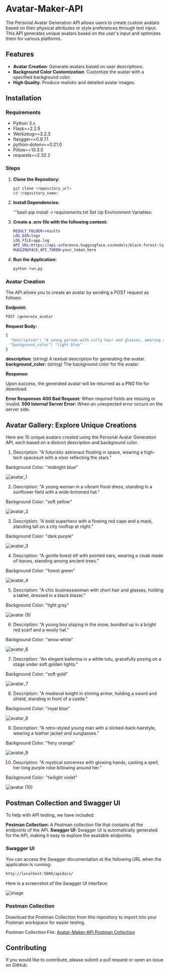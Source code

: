 # Avatar-Maker-API

The Personal Avatar Generation API allows users to create custom avatars based on their physical attributes or style preferences through text input. This API generates unique avatars based on the user's input and optimizes them for various platforms.

## Features

- **Avatar Creation**: Generate avatars based on user descriptions.
- **Background Color Customization**: Customize the avatar with a specified background color.
- **High Quality**: Produce realistic and detailed avatar images.

## Installation

### Requirements

- Python 3.x
- Flask==2.2.5
- Werkzeug==2.2.3
- flasgger==0.9.7.1
- python-dotenv==0.21.0
- Pillow==10.3.0
- requests==2.32.2

### Steps

1. **Clone the Repository:**

   ```bash
   git clone <repository_url>
   cd <repository_name>

2. **Install Dependencies:**

   '''bash
   pip install -r requirements.txt
   Set Up Environment Variables:

3. **Create a .env file with the following content:**

   ```bash
   RESULT_FOLDER=results
   LOG_DIR=logs
   LOG_FILE=app.log
   API_URL=https://api-inference.huggingface.co/models/black-forest-labs/FLUX.1-dev
   HUGGINGFACE_API_TOKEN=your_token_here

4. **Run the Application:**

   ```bash
   python run.py

### Avatar Creation
The API allows you to create an avatar by sending a POST request as follows:

**Endpoint:**
   ```bash
   POST /generate_avatar
   ```

**Request Body:**
   ```bash
   {
     "description": "A young person with curly hair and glasses, wearing a blue jacket.",
     "background_color": "light blue"
   }
   ```

**description:** (string) A textual description for generating the avatar.
**background_color:** (string) The background color for the avatar.

**Response:**

Upon success, the generated avatar will be returned as a PNG file for download.

**Error Responses**
**400 Bad Request:** When required fields are missing or invalid.
**500 Internal Server Error:** When an unexpected error occurs on the server side.

## Avatar Gallery: Explore Unique Creations

Here are 10 unique avatars created using the Personal Avatar Generation API, each based on a distinct description and background color.

1. Description: "A futuristic astronaut floating in space, wearing a high-tech spacesuit with a visor reflecting the stars."

Background Color: "midnight blue"

![avatar_1](https://github.com/user-attachments/assets/be6d73e3-270a-46a7-b846-b5f47a32d290)



2. Description: "A young woman in a vibrant floral dress, standing in a sunflower field with a wide-brimmed hat."

Background Color: "soft yellow"

![avatar_2](https://github.com/user-attachments/assets/2fed81e0-2bf7-4c48-a693-ce7f43f37755)



3. Description: "A bold superhero with a flowing red cape and a mask, standing tall on a city rooftop at night."

Background Color: "dark purple"

![avatar_3](https://github.com/user-attachments/assets/25414605-f0a5-4389-87b2-ce2ac3dc52eb)



4. Description: "A gentle forest elf with pointed ears, wearing a cloak made of leaves, standing among ancient trees."

Background Color: "forest green"

![avatar_4](https://github.com/user-attachments/assets/8cd452cb-a24b-4fab-bede-24953755b061)



5. Description: "A chic businesswoman with short hair and glasses, holding a tablet, dressed in a black blazer."

Background Color: "light gray"

![avatar (5)](https://github.com/user-attachments/assets/977dc4fe-cf62-4811-be56-c5a75968c13b)



6. Description: "A young boy playing in the snow, bundled up in a bright red scarf and a wooly hat."

Background Color: "snow white"

![avatar_6](https://github.com/user-attachments/assets/3ff60b18-444b-4bc6-8845-3c3cd1aeb542)



7. Description: "An elegant ballerina in a white tutu, gracefully posing on a stage under soft golden lights."

Background Color: "soft gold"

![avatar_7](https://github.com/user-attachments/assets/cd22504c-4ea4-4e8d-bb2c-eeeefa5c7568)



8. Description: "A medieval knight in shining armor, holding a sword and shield, standing in front of a castle."

Background Color: "royal blue"

![avatar_8](https://github.com/user-attachments/assets/c79047af-8d84-46ae-9ef6-1dc44582e6ef)



9. Description: "A retro-styled young man with a slicked-back hairstyle, wearing a leather jacket and sunglasses."

Background Color: "fiery orange"

![avatar_9](https://github.com/user-attachments/assets/fb026941-175e-4e6f-8336-dffcde5279e3)



10. Description: "A mystical sorceress with glowing hands, casting a spell, her long purple robe billowing around her."

Background Color: "twilight violet"

![avatar (10)](https://github.com/user-attachments/assets/7a280338-0ece-4717-b4eb-e30577348ffe)

## Postman Collection and Swagger UI

To help with API testing, we have included:

**Postman Collection:** A Postman collection file that contains all the endpoints of the API.
**Swagger UI:** Swagger UI is automatically generated for the API, making it easy to explore the available endpoints.

### Swagger UI
You can access the Swagger documentation at the following URL when the application is running:

   ```bash
   http://localhost:5000/apidocs/
   ```

Here is a screenshot of the Swagger UI interface:

![image](https://github.com/user-attachments/assets/c7c0d2e7-7a7e-47e2-9c23-d49826f77a39)


### Postman Collection
Download the Postman Collection from this repository to import into your Postman workspace for easier testing.

Postman Collection File: [Avatar-Maker-API Postman Collection](postman/Avatar-Maker-API.postman_collection.json)

## Contributing
If you would like to contribute, please submit a pull request or open an issue on GitHub.
